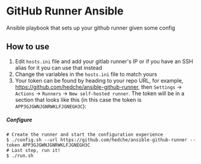 # GitHub Runner Ansible

Ansible playbook that sets up your github runner given some config

## How to use
1. Edit `hosts.ini` file and add your gitlab runner's IP or if you have an SSH alias for it you can use that instead
2. Change the variables in the `hosts.ini` file to match yours
3. Your token can be found by heading to your repo URL, for example, https://github.com/hedche/ansible-github-runner, then `Settings` -> `Actions` -> `Runners` -> `New self-hosted runner`. The token will be in a section that looks like this (in this case the token is `APP3GJGWNJGNRWKLFJGNEGH3C`):
##### Configure
```
# Create the runner and start the configuration experience
$ ./config.sh --url https://github.com/hedche/ansible-github-runner --token APP3GJGWNJGNRWKLFJGNEGH3C
# Last step, run it!
$ ./run.sh
```

